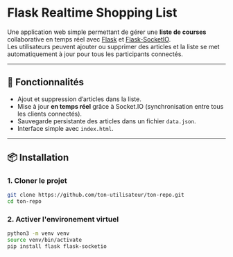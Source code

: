 # Flask Realtime Shopping List

Une application web simple permettant de gérer une **liste de courses** collaborative en temps réel avec [Flask](https://flask.palletsprojects.com/) et [Flask-SocketIO](https://flask-socketio.readthedocs.io/).  
Les utilisateurs peuvent ajouter ou supprimer des articles et la liste se met automatiquement à jour pour tous les participants connectés.

---

## 🚀 Fonctionnalités

- Ajout et suppression d’articles dans la liste.
- Mise à jour **en temps réel** grâce à Socket.IO (synchronisation entre tous les clients connectés).
- Sauvegarde persistante des articles dans un fichier `data.json`.
- Interface simple avec `index.html`.

---

## 📦 Installation

### 1. Cloner le projet
```bash
git clone https://github.com/ton-utilisateur/ton-repo.git
cd ton-repo
```
### 2. Activer l'environement virtuel
```bash
python3 -m venv venv
source venv/bin/activate
pip install flask flask-socketio
```
